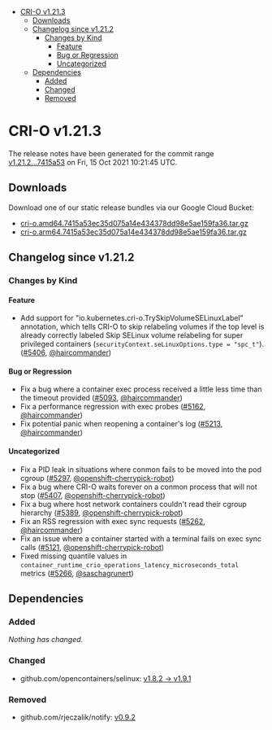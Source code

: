 - [CRI-O v1.21.3](#cri-o-v1213)
  - [Downloads](#downloads)
  - [Changelog since v1.21.2](#changelog-since-v1212)
    - [Changes by Kind](#changes-by-kind)
      - [Feature](#feature)
      - [Bug or Regression](#bug-or-regression)
      - [Uncategorized](#uncategorized)
  - [Dependencies](#dependencies)
    - [Added](#added)
    - [Changed](#changed)
    - [Removed](#removed)

# CRI-O v1.21.3

The release notes have been generated for the commit range
[v1.21.2...7415a53](https://github.com/cri-o/cri-o/compare/v1.21.2...7415a53ec35d075a14e434378dd98e5ae159fa36) on Fri, 15 Oct 2021 10:21:45 UTC.

## Downloads

Download one of our static release bundles via our Google Cloud Bucket:

- [cri-o.amd64.7415a53ec35d075a14e434378dd98e5ae159fa36.tar.gz](https://storage.googleapis.com/k8s-conform-cri-o/artifacts/cri-o.amd64.7415a53ec35d075a14e434378dd98e5ae159fa36.tar.gz)
- [cri-o.arm64.7415a53ec35d075a14e434378dd98e5ae159fa36.tar.gz](https://storage.googleapis.com/k8s-conform-cri-o/artifacts/cri-o.arm64.7415a53ec35d075a14e434378dd98e5ae159fa36.tar.gz)

## Changelog since v1.21.2

### Changes by Kind

#### Feature
 - Add support for "io.kubernetes.cri-o.TrySkipVolumeSELinuxLabel" annotation, which tells CRI-O to skip relabeling volumes if the top level is already correctly labeled
  Skip SELinux volume relabeling for super privileged containers (`securityContext.seLinuxOptions.type = "spc_t"`). ([#5406](https://github.com/cri-o/cri-o/pull/5406), [@haircommander](https://github.com/haircommander))

#### Bug or Regression
 - Fix a bug where a container exec process received a little less time than the timeout provided ([#5093](https://github.com/cri-o/cri-o/pull/5093), [@haircommander](https://github.com/haircommander))
 - Fix a performance regression with exec probes ([#5162](https://github.com/cri-o/cri-o/pull/5162), [@haircommander](https://github.com/haircommander))
 - Fix potential panic when reopening a container's log ([#5213](https://github.com/cri-o/cri-o/pull/5213), [@haircommander](https://github.com/haircommander))

#### Uncategorized
 - Fix a PID leak in situations where conmon fails to be moved into the pod cgroup ([#5297](https://github.com/cri-o/cri-o/pull/5297), [@openshift-cherrypick-robot](https://github.com/openshift-cherrypick-robot))
 - Fix a bug where CRI-O waits forever on a conmon process that will not stop ([#5407](https://github.com/cri-o/cri-o/pull/5407), [@openshift-cherrypick-robot](https://github.com/openshift-cherrypick-robot))
 - Fix a bug where host network containers couldn't read their cgroup hierarchy ([#5389](https://github.com/cri-o/cri-o/pull/5389), [@openshift-cherrypick-robot](https://github.com/openshift-cherrypick-robot))
 - Fix an RSS regression with exec sync requests ([#5262](https://github.com/cri-o/cri-o/pull/5262), [@haircommander](https://github.com/haircommander))
 - Fix an issue where a container started with a terminal fails on exec sync calls ([#5121](https://github.com/cri-o/cri-o/pull/5121), [@openshift-cherrypick-robot](https://github.com/openshift-cherrypick-robot))
 - Fixed missing quantile values in `container_runtime_crio_operations_latency_microseconds_total` metrics ([#5266](https://github.com/cri-o/cri-o/pull/5266), [@saschagrunert](https://github.com/saschagrunert))

## Dependencies

### Added
_Nothing has changed._

### Changed
- github.com/opencontainers/selinux: [v1.8.2 → v1.9.1](https://github.com/opencontainers/selinux/compare/v1.8.2...v1.9.1)

### Removed
- github.com/rjeczalik/notify: [v0.9.2](https://github.com/rjeczalik/notify/tree/v0.9.2)
